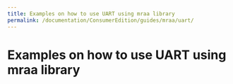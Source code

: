 ```yaml
---
title: Examples on how to use UART using mraa library
permalink: /documentation/ConsumerEdition/guides/mraa/uart/
---
```

# Examples on how to use UART using mraa library
